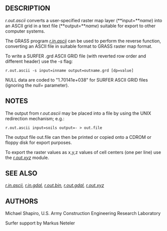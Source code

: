 ## DESCRIPTION

*r.out.ascii* converts a user-specified raster map layer
(**input=***name*) into an ASCII grid in a text file (**output=***name*)
suitable for export to other computer systems.

The GRASS program *[r.in.ascii](r.in.ascii.html)* can be used to perform
the reverse function, converting an ASCII file in suitable format to
GRASS raster map format.

To write a SURFER .grd ASCII GRID file (with reverted row order and
different header) use the *-s* flag:

```
r.out.ascii -s input=inname output=outname.grd [dp=value]
```

NULL data are coded to \"1.70141e+038\" for SURFER ASCII GRID files
(ignoring the *null=* parameter).

## NOTES

The output from *r.out.ascii* may be placed into a file by using the
UNIX redirection mechanism; e.g.:

```
r.out.ascii input=soils output=- > out.file
```

The output file out.file can then be printed or copied onto a CDROM or
floppy disk for export purposes.

To export the raster values as x,y,z values of cell centers (one per
line) use the *[r.out.xyz](r.out.xyz.html)* module.

## SEE ALSO

*[r.in.ascii](r.in.ascii.html), [r.in.gdal](r.in.gdal.html),
[r.out.bin](r.out.bin.html), [r.out.gdal](r.out.gdal.html),
[r.out.xyz](r.out.xyz.html)*

## AUTHORS

Michael Shapiro, U.S. Army Construction Engineering Research Laboratory

Surfer support by Markus Neteler
